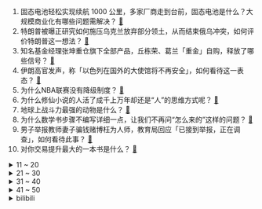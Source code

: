 1. 固态电池轻松实现续航 1000 公里，多家厂商走到台前，固态电池是什么？大规模商业化有哪些问题需解决？ [:link:](https://www.zhihu.com/question/652186190)
2. 特朗普被曝正研究如何施压乌克兰放弃部分领土，从而结束俄乌冲突，如何评价特朗普这一想法？ [:link:](https://www.zhihu.com/question/652209049)
3. 知名基金经理张坤重仓旗下全部产品，丘栋荣、葛兰「重金」自购，释放了哪些信号？ [:link:](https://www.zhihu.com/question/652191296)
4. ​伊朗高官发声，称「以色列在国外的大使馆将不再安全」，如何看待这一表态？ [:link:](https://www.zhihu.com/question/652166241)
5. 为什么NBA联赛没有降级制度？ [:link:](https://www.zhihu.com/question/439863351)
6. 为什么修仙小说的人活了成千上万年却还是“人”的思维方式呢？ [:link:](https://www.zhihu.com/question/646679936)
7. 地球上战斗力最强的动物是什么？ [:link:](https://www.zhihu.com/question/650083119)
8. 为什么数学书步骤不编写详细一点，让我们不再问“怎么来的”这样的问题？ [:link:](https://www.zhihu.com/question/634381823)
9. 男子举报教师妻子骗钱赌博枉为人师，教育局回应「已接到举报，正在调查」，如何看待此事？ [:link:](https://www.zhihu.com/question/652082204)
10. 对你交易提升最大的一本书是什么？ [:link:](https://www.zhihu.com/question/651942944)
<details>
<summary>11 ~ 20</summary>

11. 江西南昌发生一起交通事故，驾驶员突发心脏不适失去意识，已造成 3 人死亡 7 人受伤，具体情况如何？ [:link:](https://www.zhihu.com/question/652200420)
12. 羽毛球不会捡球就一定是菜鸡吗？ [:link:](https://www.zhihu.com/question/423808394)
13. 保护珍稀动物是否符合进化论？ [:link:](https://www.zhihu.com/question/31195477)
14. 佐助跟着大蛇丸的那三年，到底有哪些是在木叶学不到的？ [:link:](https://www.zhihu.com/question/644092371)
15. 当星穹铁道的开拓者解锁所有命途后，实力定位有多强？ [:link:](https://www.zhihu.com/question/651094209)
16. 怎么区分自以为是和自信？ [:link:](https://www.zhihu.com/question/643325085)
17. 有什么值得分享的正能量语录？ [:link:](https://www.zhihu.com/question/652068929)
18. 2024 年了，如何评价 knight 这位选手？ [:link:](https://www.zhihu.com/question/652065654)
19. 你见过最帅的动漫角色是谁? [:link:](https://www.zhihu.com/question/466388407)
20. 你说最好的爱是不放弃还是不打扰？ [:link:](https://www.zhihu.com/question/646285104)
</details>
<details>
<summary>21 ~ 30</summary>

21. 电影《你想活出怎样的人生》里面，夏子为什么要去塔里生产，真人进产房又触犯了什么忌讳？ [:link:](https://www.zhihu.com/question/651605649)
22. 文心一言上线新功能，2 秒即可定制声音，体验感如何？怎样看待国内语音合成这一技术发展？ [:link:](https://www.zhihu.com/question/652104021)
23. 如何评价《原神》的活动「茸茸城堡大喵险」？ [:link:](https://www.zhihu.com/question/651952242)
24. 你觉得你的宠物是真的爱你，还是只把你当成长期饭票的「逢场作戏」？ [:link:](https://www.zhihu.com/question/649237477)
25. 有哪些「被冷落」，但亟需保护的珍稀动物？ [:link:](https://www.zhihu.com/question/650681013)
26. 旅行中，哪些旅行地有着深厚的「人文韵味」？ [:link:](https://www.zhihu.com/question/650032389)
27. 为什么经常见到德国二战时期武器装备浪费吨位严重这个说法？ [:link:](https://www.zhihu.com/question/53072495)
28. 对于职场人来讲，会觉得搞卫生是一种解压方式吗？ [:link:](https://www.zhihu.com/question/652264701)
29. 为什么以前很流行的播放器kmplayer几乎已死，现在全是流行PotPlayer？ [:link:](https://www.zhihu.com/question/651412231)
30. 过敏性鼻炎的你是怎么度过春天的？ [:link:](https://www.zhihu.com/question/652074503)
</details>
<details>
<summary>31 ~ 40</summary>

31. 你能例举出自不同作品但外表相似的动漫角色吗？ [:link:](https://www.zhihu.com/question/651986005)
32. 如果被误解是表达者的宿命，为何我们还要去证明自己？ [:link:](https://www.zhihu.com/question/650357364)
33. 你最推荐中国科幻「四大天王」的哪些科幻作品？ [:link:](https://www.zhihu.com/question/651188554)
34. 旅行中，你有没有专门去当地的传统集市转一转？ [:link:](https://www.zhihu.com/question/650200360)
35. 豪车=好车吗？你心目中的好车=什么呢？ [:link:](https://www.zhihu.com/question/651091774)
36. 为什么程序员害怕改需求？ [:link:](https://www.zhihu.com/question/643506968)
37. 你的宠物是你花了多少钱买的？ [:link:](https://www.zhihu.com/question/650460666)
38. 你有没有因为一首歌，而去一座城市旅行？ [:link:](https://www.zhihu.com/question/649453458)
39. 空气炸锅、烤箱、微波炉谁才是厨房必备电器？ [:link:](https://www.zhihu.com/question/652090456)
40. 即将上市智己L6有哪些亮点？是否值得期待？ [:link:](https://www.zhihu.com/question/652137638)
</details>
<details>
<summary>41 ~ 50</summary>

41. 清华、天大、复旦等国内各大高校的春日美景陆续进入最佳观赏期，你手机里有哪些「美得不可思议」的春景？ [:link:](https://www.zhihu.com/question/651332236)
42. 成都「迪士尼」引众人打卡，派出所：近两天接到几十起投诉，目前已限流，如何看待该地成网红打卡点？ [:link:](https://www.zhihu.com/question/652025378)
43. 你觉得亲戚之间情感会渐行渐远吗？ [:link:](https://www.zhihu.com/question/651685310)
44. 下雨天为什么容易思绪万千？ [:link:](https://www.zhihu.com/question/651914574)
45. 为什么老人「最后一摔」，一般都是在家？ [:link:](https://www.zhihu.com/question/652236155)
46. 如果游戏公司全听玩家的话做游戏，能做出成功的游戏吗？ [:link:](https://www.zhihu.com/question/651863606)
47. 为什么宋江可以成为《水浒传》中 108 好汉的领袖？ [:link:](https://www.zhihu.com/question/649645029)
48. 人生有不惑，突然领悟的道理有哪些？ [:link:](https://www.zhihu.com/question/652221760)
49. 鼻塞、眼睛红肿、皮肤痒，为什么过敏体质一到春天就特别难受？ [:link:](https://www.zhihu.com/question/652074039)
50. 为什么腰椎间盘突出一定要锻炼才能根治？ [:link:](https://www.zhihu.com/question/645464387)
</details><details>
<summary>bilibili</summary>

</details>